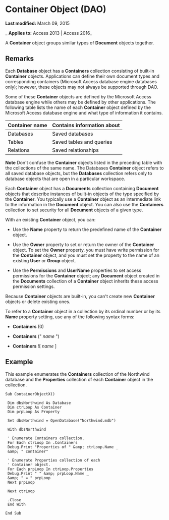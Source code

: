 
# Container Object (DAO)

 **Last modified:** March 09, 2015

 _ **Applies to:** Access 2013 | Access 2016_

A  **Container** object groups similar types of **Document** objects together.


## Remarks

Each  **Database** object has a **Containers** collection consisting of built-in **Container** objects. Applications can define their own document types and corresponding containers (Microsoft Access database engine databases only); however, these objects may not always be supported through DAO.

Some of these  **Container** objects are defined by the Microsoft Access database engine while others may be defined by other applications. The following table lists the name of each **Container** object defined by the Microsoft Access database engine and what type of information it contains.



|**Container name**|**Contains information about**|
|:-----|:-----|
|Databases|Saved databases|
|Tables|Saved tables and queries|
|Relations|Saved relationships|



 **Note**  Don't confuse the  **Container** objects listed in the preceding table with the collections of the same name. The Databases **Container** object refers to all saved database objects, but the **Databases** collection refers only to database objects that are open in a particular workspace.

Each  **Container** object has a **Documents** collection containing **Document** objects that describe instances of built-in objects of the type specified by the **Container**. You typically use a **Container** object as an intermediate link to the information in the **Document** object. You can also use the **Containers** collection to set security for all **Document** objects of a given type.

With an existing  **Container** object, you can:




- Use the  **Name** property to return the predefined name of the **Container** object.
    
- Use the  **Owner** property to set or return the owner of the **Container** object. To set the **Owner** property, you must have write permission for the **Container** object, and you must set the property to the name of an existing **User** or **Group** object.
    
- Use the  **Permissions** and **UserName** properties to set access permissions for the **Container** object; any **Document** object created in the **Documents** collection of a **Container** object inherits these access permission settings.
    


Because  **Container** objects are built-in, you can't create new **Container** objects or delete existing ones.

To refer to a  **Container** object in a collection by its ordinal number or by its **Name** property setting, use any of the following syntax forms:




-  **Containers** (0)
    
-  **Containers** (" _name_ ")
    
-  **Containers** ![ _name_ ]
    



## Example

This example enumerates the  **Containers** collection of the Northwind database and the **Properties** collection of each **Container** object in the collection.


```
Sub ContainerObjectX() 
 
 Dim dbsNorthwind As Database 
 Dim ctrLoop As Container 
 Dim prpLoop As Property 
 
 Set dbsNorthwind = OpenDatabase("Northwind.mdb") 
 
 With dbsNorthwind 
 
 ' Enumerate Containers collection. 
 For Each ctrLoop In .Containers 
 Debug.Print "Properties of " &amp; ctrLoop.Name _ 
 &amp; " container" 
 
 ' Enumerate Properties collection of each 
 ' Container object. 
 For Each prpLoop In ctrLoop.Properties 
 Debug.Print " " &amp; prpLoop.Name _ 
 &amp; " = " prpLoop 
 Next prpLoop 
 
 Next ctrLoop 
 
 .Close 
 End With 
 
End Sub 

```

